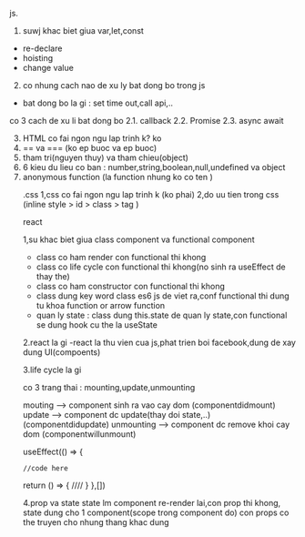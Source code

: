 js.

1. suwj khac biet giua var,let,const

- re-declare
- hoisting
- change value

2. co nhung cach nao de xu ly bat dong bo trong js

- bat dong bo la gi : set time out,call api,..

co 3 cach de xu li bat dong bo
2.1. callback
2.2. Promise
2.3. async await

3. HTML co fai ngon ngu lap trinh k? ko
4. == va === (ko ep buoc va ep buoc)
5. tham tri(nguyen thuy) va tham chieu(object)
6. 6 kieu du lieu co ban : number,string,boolean,null,undefined va object<object array function>
7. anonymous function (la function nhung ko co ten )

.css
1,css co fai ngon ngu lap trinh k (ko phai)
2,do uu tien trong css (inline style > id > class > tag )

react

1,su khac biet giua class component va functional component

- class co ham render con functional thi khong
- class co life cycle con functional thi khong(no sinh ra useEffect de thay the)
- class co ham constructor con functional thi khong
- class dung key word class es6 js de viet ra,conf functional thi dung tu khoa function or arrow function
- quan ly state : class dung this.state de quan ly state,con functional se dung hook cu the la useState

2.react la gi
-react la thu vien cua js,phat trien boi facebook,dung de xay dung UI(compoents)

3.life cycle la gi

co 3 trang thai : mounting,update,unmounting

mouting --> component sinh ra vao cay dom (componentdidmount)
update --> component dc update(thay doi state,..) (componentdidupdate)
unmounting --> component dc remove khoi cay dom (componentwillunmount)

useEffect(() => {

    //code here

return () => {
////
}
},[])

4.prop va state
state lm component re-render lai,con prop thi khong,
state dung cho 1 component(scope trong component do)
con props co the truyen cho nhung thang khac dung
